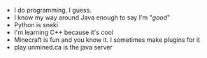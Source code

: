 - I do programming, I guess.<br>
- I know my way around Java enough to say I'm "*good*"
- Python is sneki
- I'm learning C++ because it's cool
- Minecraft is fun and you know it. I sometimes make plugins for it
- play.unmined.ca is the java server
